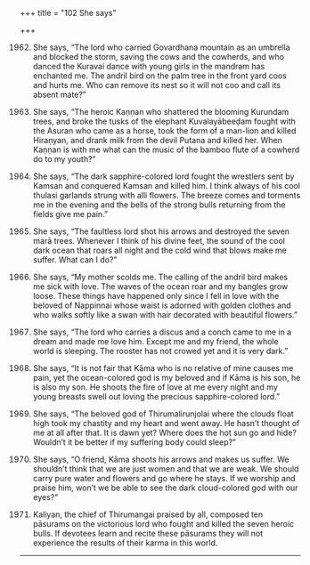 +++
title = "102 She says"

+++

1962. She says,
      “The lord who carried Govardhana mountain as an umbrella
      and blocked the storm, saving the cows and the cowherds,
      and who danced the Kuravai dance with young girls in the mandram
      has enchanted me.
      The andril bird on the palm tree in the front yard coos and hurts me.
      Who can remove its nest so it will not coo and call its absent mate?”

1963. She says,
      “The heroic Kaṇṇan who shattered the blooming Kurundam trees,
      and broke the tusks of the elephant Kuvalayābeeḍam
      fought with the Asuran who came as a horse,
      took the form of a man-lion and killed Hiraṇyan,
      and drank milk from the devil Putana and killed her.
      When Kaṇṇan is with me what can the music
      of the bamboo flute of a cowherd do to my youth?”

1964. She says,
      “The dark sapphire-colored lord fought the wrestlers sent by Kamsan
      and conquered Kamsan and killed him.
      I think always of his cool thulasi garlands strung with alli flowers.
      The breeze comes and torments me in the evening
      and the bells of the strong bulls returning from the fields give me pain.”

1965. She says,
      “The faultless lord shot his arrows and destroyed the seven marā trees.
      Whenever I think of his divine feet,
      the sound of the cool dark ocean that roars all night
      and the cold wind that blows make me suffer. What can I do?”

1966. She says,
      “My mother scolds me.
      The calling of the andril bird makes me sick with love.
      The waves of the ocean roar and my bangles grow loose.
      These things have happened
      only since I fell in love with the beloved of Nappinnai
      whose waist is adorned with golden clothes and who walks softly like a swan
      with hair decorated with beautiful flowers.”

1967. She says,
      “The lord who carries a discus and a conch
      came to me in a dream and made me love him.
      Except me and my friend, the whole world is sleeping.
      The rooster has not crowed yet and it is very dark.”

1968. She says,
      “It is not fair that Kāma
      who is no relative of mine causes me pain,
      yet the ocean-colored god is my beloved
      and if Kāma is his son, he is also my son.
      He shoots the fire of love at me every night
      and my young breasts swell out
      loving the precious sapphire-colored lord.”

1969. She says,
      “The beloved god of Thirumalirunjolai
      where the clouds float high
      took my chastity and my heart and went away.
      He hasn’t thought of me at all after that.
      It is dawn yet?
      Where does the hot sun go and hide?
      Wouldn’t it be better if my suffering body could sleep?”

1970. She says,
      “O friend, Kāma shoots his arrows and makes us suffer.
      We shouldn’t think that we are just women and that we are weak.
      We should carry pure water and flowers and go where he stays.
      If we worship and praise him,
      won’t we be able to see the dark cloud-colored god with our eyes?”

1971. Kaliyan, the chief of Thirumangai praised by all,
      composed ten pāsurams on the victorious lord
      who fought and killed the seven heroic bulls.
      If devotees learn and recite these pāsurams
      they will not experience the results of their karma in this world.
------------
